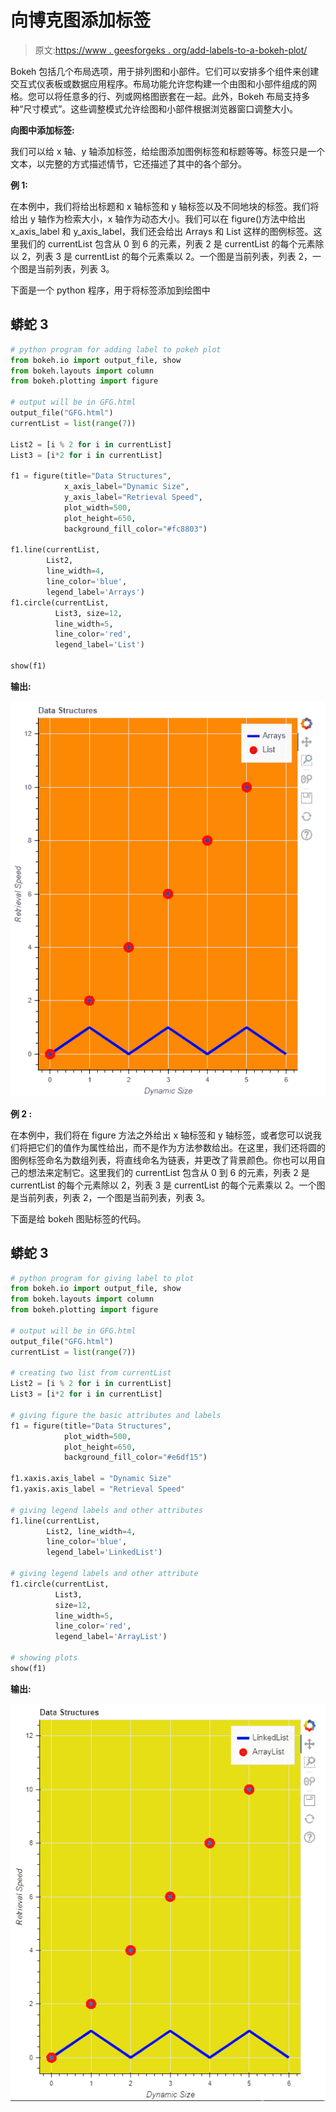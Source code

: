 # 向博克图添加标签

> 原文:[https://www . geesforgeks . org/add-labels-to-a-bokeh-plot/](https://www.geeksforgeeks.org/adding-labels-to-a-bokeh-plot/)

Bokeh 包括几个布局选项，用于排列图和小部件。它们可以安排多个组件来创建交互式仪表板或数据应用程序。布局功能允许您构建一个由图和小部件组成的网格。您可以将任意多的行、列或网格图嵌套在一起。此外，Bokeh 布局支持多种“尺寸模式”。这些调整模式允许绘图和小部件根据浏览器窗口调整大小。

**向图中添加标签:**

我们可以给 x 轴、y 轴添加标签，给绘图添加图例标签和标题等等。标签只是一个文本，以完整的方式描述情节，它还描述了其中的各个部分。

**例 1:**

在本例中，我们将给出标题和 x 轴标签和 y 轴标签以及不同地块的标签。我们将给出 y 轴作为检索大小，x 轴作为动态大小。我们可以在 figure()方法中给出 x_axis_label 和 y_axis_label，我们还会给出 Arrays 和 List 这样的图例标签。这里我们的 currentList 包含从 0 到 6 的元素，列表 2 是 currentList 的每个元素除以 2，列表 3 是 currentList 的每个元素乘以 2。一个图是当前列表，列表 2，一个图是当前列表，列表 3。

下面是一个 python 程序，用于将标签添加到绘图中

## 蟒蛇 3

```py
# python program for adding label to pokeh plot
from bokeh.io import output_file, show
from bokeh.layouts import column
from bokeh.plotting import figure

# output will be in GFG.html
output_file("GFG.html")
currentList = list(range(7))

List2 = [i % 2 for i in currentList]
List3 = [i*2 for i in currentList]

f1 = figure(title="Data Structures",
            x_axis_label="Dynamic Size",
            y_axis_label="Retrieval Speed",
            plot_width=500,
            plot_height=650,
            background_fill_color="#fc8803")

f1.line(currentList,
        List2,
        line_width=4,
        line_color='blue',
        legend_label='Arrays')
f1.circle(currentList,
          List3, size=12,
          line_width=5,
          line_color='red',
          legend_label='List')

show(f1)
```

**输出:**

![](img/31e667d18309913ec4e5fc62637199c0.png)

**例 2 :**

在本例中，我们将在 figure 方法之外给出 x 轴标签和 y 轴标签，或者您可以说我们将把它们的值作为属性给出，而不是作为方法参数给出。在这里，我们还将圆的图例标签命名为数组列表，将直线命名为链表，并更改了背景颜色。你也可以用自己的想法来定制它。这里我们的 currentList 包含从 0 到 6 的元素，列表 2 是 currentList 的每个元素除以 2，列表 3 是 currentList 的每个元素乘以 2。一个图是当前列表，列表 2，一个图是当前列表，列表 3。

下面是给 bokeh 图贴标签的代码。

## 蟒蛇 3

```py
# python program for giving label to plot
from bokeh.io import output_file, show
from bokeh.layouts import column
from bokeh.plotting import figure

# output will be in GFG.html
output_file("GFG.html")
currentList = list(range(7))

# creating two list from currentList
List2 = [i % 2 for i in currentList]
List3 = [i*2 for i in currentList]

# giving figure the basic attributes and labels
f1 = figure(title="Data Structures",
            plot_width=500,
            plot_height=650,
            background_fill_color="#e6df15")

f1.xaxis.axis_label = "Dynamic Size"
f1.yaxis.axis_label = "Retrieval Speed"

# giving legend labels and other attributes
f1.line(currentList,
        List2, line_width=4,
        line_color='blue',
        legend_label='LinkedList')

# giving legend labels and other attribute
f1.circle(currentList,
          List3,
          size=12,
          line_width=5,
          line_color='red',
          legend_label='ArrayList')

# showing plots
show(f1)
```

**输出:**

![](img/dc3281833112c0b809a4bdf1be09e640.png)